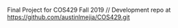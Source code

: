 Final Project for COS429 Fall 2019 // 
Development repo at https://github.com/austinlmejia/COS429.git
